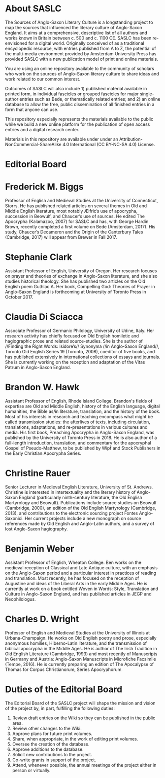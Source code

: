 # About SASLC
The Sources of Anglo-Saxon Literary Culture is a longstanding project to map the sources that influenced the literary culture of Anglo-Saxon England. It aims at a comprehensive, descriptive list of all authors and works known in Britain between c. 500 and c. 1100 CE. SASLC has been re-envisioned for a digital world. Originally conceived of as a traditional encyclopedic resource, with entries published from A to Z, the potential of the multi-media environment provided by Amsterdam University Press has provided SASLC with a new publication model of print and online materials.

You are using an online repository available to the community of scholars who work on the sources of Anglo-Saxon literary culture to share ideas and work related to our common interest.

Outcomes of SASLC will also include 1) published material available in printed form, in individual fascicles or grouped fascicles for major single-author entries such as Bede, or thematically related entries; and 2) an online database to allow the free, public dissemination of all finished entries in a form that anyone can use.

This repository especially represents the materials available to the public while we build a new online platform for the publication of open access entries and a digital research center.

Materials in this repository are available under under an Attribution-NonCommercial-ShareAlike 4.0 International (CC BY-NC-SA 4.0) License.

# Editorial Board

# Frederick M. Biggs
Professor of English and Medieval Studies at the University of Connecticut, Storrs. He has published related articles on several themes in Old and Middle English literature, most notably Ælfric’s use of apocrypha, succession in Beowulf, and Chaucer’s use of sources. He edited The Apocrypha (Kalamazoo, 2007) for SASLC and has, with George Hardin Brown, recently completed a first volume on Bede (Amsterdam, 2017). His study, Chaucer’s Decameron and the Origin of the Canterbury Tales (Cambridge, 2017) will appear from Brewer in Fall 2017.

# Stephanie Clark
Assistant Professor of English, University of Oregon. Her research focuses on prayer and theories of exchange in Anglo-Saxon literature, and she also studies historical theology. She has published two articles on the Old English poem Guthlac A. Her book, Compelling God: Theories of Prayer in Anglo-Saxon England is forthcoming at University of Toronto Press in October 2017.

# Claudia Di Sciacca
Associate Professor of Germanic Philology, University of Udine, Italy. Her research activity has chiefly focused on Old English homiletic and hagiographic prose and related source-studies. She is the author of //Finding the Right Words: Isidore’s// Synonyma //in Anglo-Saxon England//, Toronto Old English Series 19 (Toronto, 2008), coeditor of five books, and has published extensively in international collections of essays and journals. She is currently working on the reception and adaptation of the Vitas Patrum in Anglo-Saxon England.

# Brandon W. Hawk
Assistant Professor of English, Rhode Island College. Brandon's fields of expertise are Old and Middle English, history of the English language, digital humanities, the Bible as/in literature, translation, and the history of the book. Most of his interests in research and teaching encompass what might be called transmission studies: the afterlives of texts, including circulation, translations, adaptations, and re-presentations in various cultures and media. His first book, Preaching Apocrypha in Anglo-Saxon England, was published by the University of Toronto Press in 2018. He is also author of a full-length introduction, translation, and commentary for the apocryphal Gospel of Pseudo-Matthew, to be published by Wipf and Stock Publishers in the Early Christian Apocrypha Series.

# Christine Rauer
Senior Lecturer in Medieval English Literature, University of St. Andrews. Christine is interested in intertextuality and the literary history of Anglo-Saxon England (particularly ninth-century literature, the Old English Martyrology and Beowulf). Publications include source studies on Beowulf (Cambridge, 2000), an edition of the Old English Martyrology (Cambridge, 2013), and contributions to the electronic sourcing project Fontes Anglo-Saxonici. Her current projects include a new monograph on source references made by Old English and Anglo-Latin authors, and a survey of lost Anglo-Saxon hagiography.

# Benjamin Weber
Assistant Professor of English, Wheaton College. Ben works on the medieval reception of Classical and Late Antique culture, with an emphasis on the Anglo-Saxon period and a particular interest in practices of reading and translation. Most recently, he has focused on the reception of Augustine and ideas of the Liberal Arts in the early Middle Ages. He is currently at work on a book entitled Woven in Words: Style, Translation and Culture in Anglo-Saxon England, and has published articles in JEGP and Neophilologus.

# Charles D. Wright
Professor of English and Medieval Studies at the University of Illinois at Urbana-Champaign. He works on Old English poetry and prose, especially anonymous homilies, Hiberno-Latin literature, and the transmission of biblical apocrypha in the Middle Ages. He is author of The Irish Tradition in Old English Literature (Cambridge, 1993) and most recently of Manuscripts in Germany and Austria: Anglo-Saxon Manuscripts in Microfiche Facsimile (Tempe, 2016). He is currently preparing an edition of The Apocalypse of Thomas for Corpus Christianorum, Series Apocryphorum.

# Duties of the Editorial Board
The Editorial Board of the SASLC project will shape the mission and vision of the project by, in part, fulfilling the following duties:
1. Review draft entries on the Wiki so they can be published in the public area.
2. Review other changes to the Wiki.
3. Approve plans for future print volumes.
4. Share, when appropriate, in the work of editing print volumes.
5. Oversee the creation of the database.
6. Approve additions to the database.
7. Solicit new contributions to the project.
8. Co-write grants in support of the project.
9. Attend, whenever possible, the annual meetings of the project either in person or virtually.
